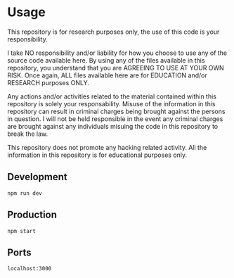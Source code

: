 # Usage
This repository is for research purposes only, the use of this code is your responsibility.

I take NO responsibility and/or liability for how you choose to use any of the source code available here. By using any of the files available in this repository, you understand that you are AGREEING TO USE AT YOUR OWN RISK. Once again, ALL files available here are for EDUCATION and/or RESEARCH purposes ONLY.

Any actions and/or activities related to the material contained within this repository is solely your responsability. Misuse of the information in this repository can result in criminal charges being brought against the persons in question. I will not be held responsible in the event any criminal charges are brought against any individuals misuing the code in this repository to break the law.

This repository does not promote any hacking related activity. All the information in this repository is for educational purposes only.


## Development
```
npm run dev
```

## Production
```
npm start
```

## Ports
```
localhost:3000
```